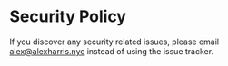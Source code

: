 # Security Policy

If you discover any security related issues, please email alex@alexharris.nyc instead of using the issue tracker.
